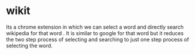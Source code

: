 # wikit
Its a chrome extension in which we can select a word and directly search wikipedia for that word . It is similar to google for that word but it reduces the two step process of selecting and searching to  just one step process of selecting the word.
